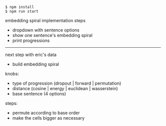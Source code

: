     $ npm install
    $ npm run start

embedding spiral implementation steps

- dropdown with sentence options
- show one sentence's embedding spiral
- print progressions

---

next step with eric's data

- build embedding spiral

knobs:
- type of progression (dropout | forward | permutation)
- distance (cosine | energy | euclidean | wasserstein)
- base sentence (4 options)


steps:
- permute according to base order
- make the cells bigger as necessary